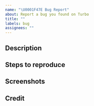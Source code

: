```yaml
---
name: "\U0001F47E Bug Report"
about: Report a bug you found on Turbo
title: ""
labels: bug
assignees: ""
---
```


## Description

<!-- Provide a clear and concise description of the bug you're reporting -->

## Steps to reproduce

<!-- Provide a list of steps for us to experience the same behaviour -->

## Screenshots

<!-- Provide any screenshots you can, or delete this section entirely -->

## Credit

<!-- Credit others who found the bug or helped you find the bug, or delete this section entirely -->
